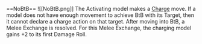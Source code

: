 ==NoBtB== ![[NoBtB.png]]
The Activating model makes a [Charge](Movement%20Placing.md#Charge) move.
If a model does not have enough movement to achieve BtB with its Target, then it cannot declare a charge action on that target. After moving into BtB, a Melee Exchange is resolved. For this Melee Exchange, the charging model gains +2 to its first Damage Roll.
